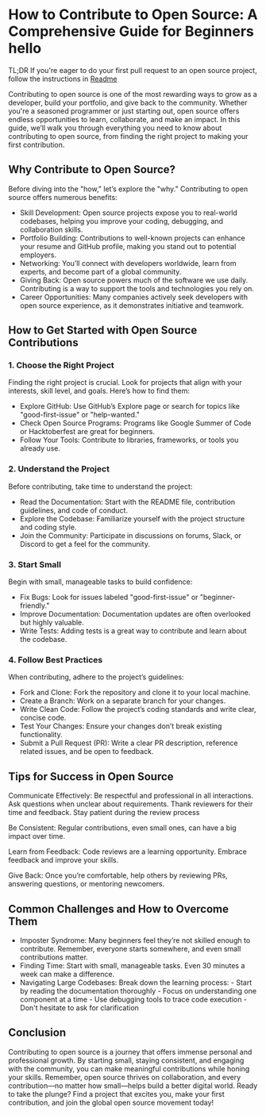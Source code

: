 # How to Contribute to Open Source: A Comprehensive Guide for Beginners hello

TL;DR If you're eager to do your first pull request to an open source project, follow the instructions in [Readme](https://github.com/firstcontributions/first-contributions)

Contributing to open source is one of the most rewarding ways to grow as a developer, build your portfolio, and give back to the community. Whether you're a seasoned programmer or just starting out, open source offers endless opportunities to learn, collaborate, and make an impact. In this guide, we’ll walk you through everything you need to know about contributing to open source, from finding the right project to making your first contribution.

## Why Contribute to Open Source?

Before diving into the "how," let’s explore the "why." Contributing to open source offers numerous benefits:

*   Skill Development: Open source projects expose you to real-world codebases, helping you improve your coding, debugging, and collaboration skills.
*   Portfolio Building: Contributions to well-known projects can enhance your resume and GitHub profile, making you stand out to potential employers.
*   Networking: You’ll connect with developers worldwide, learn from experts, and become part of a global community.
*   Giving Back: Open source powers much of the software we use daily. Contributing is a way to support the tools and technologies you rely on.
*   Career Opportunities: Many companies actively seek developers with open source experience, as it demonstrates initiative and teamwork.

## How to Get Started with Open Source Contributions

### 1. Choose the Right Project

Finding the right project is crucial. Look for projects that align with your interests, skill level, and goals. Here’s how to find them:

*   Explore GitHub: Use GitHub’s Explore page or search for topics like "good-first-issue" or "help-wanted."
*   Check Open Source Programs: Programs like Google Summer of Code or Hacktoberfest are great for beginners.
*   Follow Your Tools: Contribute to libraries, frameworks, or tools you already use.

### 2. Understand the Project

Before contributing, take time to understand the project:

*   Read the Documentation: Start with the README file, contribution guidelines, and code of conduct.
*   Explore the Codebase: Familiarize yourself with the project structure and coding style.
*   Join the Community: Participate in discussions on forums, Slack, or Discord to get a feel for the community.

### 3. Start Small

Begin with small, manageable tasks to build confidence:

*   Fix Bugs: Look for issues labeled "good-first-issue" or "beginner-friendly."
*   Improve Documentation: Documentation updates are often overlooked but highly valuable.
*   Write Tests: Adding tests is a great way to contribute and learn about the codebase.

### 4. Follow Best Practices

When contributing, adhere to the project’s guidelines:

*   Fork and Clone: Fork the repository and clone it to your local machine.
*   Create a Branch: Work on a separate branch for your changes.
*   Write Clean Code: Follow the project’s coding standards and write clear, concise code.
*   Test Your Changes: Ensure your changes don’t break existing functionality.
*   Submit a Pull Request (PR): Write a clear PR description, reference related issues, and be open to feedback.

## Tips for Success in Open Source

Communicate Effectively: Be respectful and professional in all interactions. Ask questions when unclear about requirements. Thank reviewers for their time and feedback. Stay patient during the review process

Be Consistent: Regular contributions, even small ones, can have a big impact over time.

Learn from Feedback: Code reviews are a learning opportunity. Embrace feedback and improve your skills.

Give Back: Once you’re comfortable, help others by reviewing PRs, answering questions, or mentoring newcomers.

## Common Challenges and How to Overcome Them

*   Imposter Syndrome: Many beginners feel they’re not skilled enough to contribute. Remember, everyone starts somewhere, and even small contributions matter.
*   Finding Time: Start with small, manageable tasks. Even 30 minutes a week can make a difference.
*   Navigating Large Codebases: Break down the learning process: - Start by reading the documentation thoroughly - Focus on understanding one component at a time - Use debugging tools to trace code execution - Don't hesitate to ask for clarification

## Conclusion

Contributing to open source is a journey that offers immense personal and professional growth. By starting small, staying consistent, and engaging with the community, you can make meaningful contributions while honing your skills. Remember, open source thrives on collaboration, and every contribution—no matter how small—helps build a better digital world. Ready to take the plunge? Find a project that excites you, make your first contribution, and join the global open source movement today!

